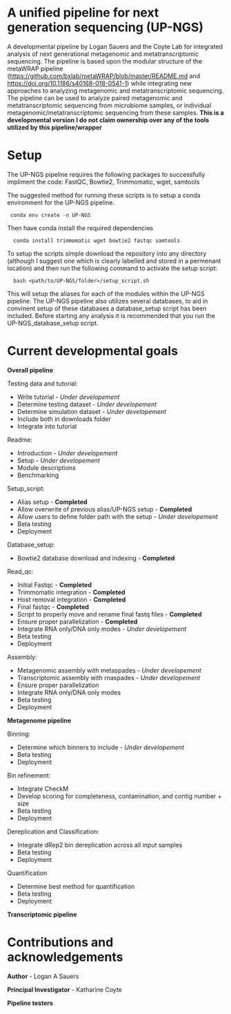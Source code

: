 # A unified pipeline for next generation sequencing (UP-NGS)
A developmental pipeline by Logan Sauers and the Coyte Lab for integrated analysis of next generational metagenomic and metatranscriptomic sequencing. The pipeline is based upon the modular structure of the metaWRAP pipeline (https://github.com/bxlab/metaWRAP/blob/master/README.md and https://doi.org/10.1186/s40168-018-0541-1) while integrating new approaches to analyzing metagenomic and metatranscriptomic sequencing. The pipeline can be used to analyze paired metagenomic and metatranscriptomic sequencing from microbiome samples, or individual metagenomic/metatranscriptomic sequencing from these samples. **This is a developmental version** 
**I do not claim ownership over any of the tools utilized by this pipeline/wrapper**

# Setup
The UP-NGS pipeline requires the following packages to successfully impliment the code:
  FastQC, Bowtie2,  Trimmomatic, wget, samtools

The suggested method for running these scripts is to setup a conda environment for the UP-NGS pipeline. 
 ```
  conda env create -n UP-NGS
```

Then have conda install the required dependencies
```
  conda install trimmomatic wget bowtie2 fastqc samtools
```

To setup the scripts simple download the repository into any directory (although I suggest one which is clearly labelled and stored in a permenant location) and then run the following command to activate the setup script:
```
  bash <path/to/UP-NGS/folder>/setup_script.sh
```

This will setup the aliases for each of the modules within the UP-NGS pipeline. The UP-NGS pipeline also utilizes several databases, to aid in convinent setup of these databases a database_setup script has been included. Before starting any analysis it is recommended that you run the UP-NGS_database_setup script.

# Current developmental goals
**Overall pipeline**

Testing data and tutorial:
 - Write tutorial - *Under developement*
 - Determine testing dataset - *Under developement*
 - Determine simulation dataset - *Under developement*
 - Include both in downloads folder 
 - Integrate into tutorial

Readme:
  - Introduction - *Under developement*
  - Setup - *Under developement*
  - Module descriptions
 -  Benchmarking 

Setup_script:
  - Alias setup - **Completed**
  - Allow overwrite of previous alias/UP-NGS setup - **Completed**
  - Allow users to define folder path with the setup - *Under developement*
  - Beta testing
  - Deployment 

Database_setup:
  - Bowtie2 database download and indexing - **Completed**
  
Read_qc:
 - Initial Fastqc - **Completed**
 -  Trimmomatic integration - **Completed**
 - Host removal integration - **Completed**
 - Final fastqc - **Completed**
 -  Script to properly move and rename final fastq files - **Completed**
 - Ensure proper parallelization - **Completed**
 - Integrate RNA only/DNA only modes - *Under developement*
 - Beta testing  
 - Deployment

Assembly:
 - Metagenomic assembly with metaspades - *Under developement*
 - Transcriptomic assembly with rnaspades - *Under developement*
 - Ensure proper parallelization
 - Integrate RNA only/DNA only modes
 - Beta testing
 - Deployment

**Metagenome pipeline**

Binning:
 - Determine which binners to include - *Under developement*
 - Beta testing
 - Deployment
  
Bin refinement:
 - Integrate CheckM
 - Develop scoring for completeness, contamination, and contig number + size
 - Beta testing
 - Deployment
  
Dereplication and Classification:
 - Integrate dRep2 bin dereplication across all input samples
 - Beta testing
 - Deployment
  
Quantification
 - Determine best method for quantification
 - Beta testing
 - Deployment

**Transcriptomic pipeline**

# Contributions and acknowledgements

**Author** - Logan A Sauers

**Principal Investigator** - Katharine Coyte

**Pipeline testers** 
